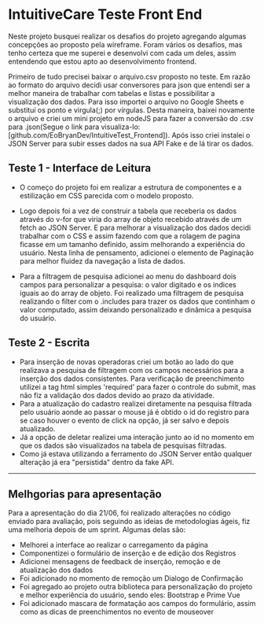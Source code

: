 # IntuitiveCare Teste Front End

Neste projeto busquei realizar os desafios do projeto agregando algumas concepções ao proposto pela wireframe. Foram vários os desafios, mas tenho certeza que me superei e desenvolvi com cada um deles, assim entendendo que estou apto ao desenvolvimento frontend.

Primeiro de tudo precisei baixar o arquivo.csv proposto no teste. Em razão ao formato do arquivo decidi usar conversores para json que entendi ser a melhor maneira de trabalhar com tabelas e listas e possibilitar a visualização dos dados. Para isso importei o arquivo no Google Sheets e substituí os ponto e virgula(;) por vírgulas. Desta maneira, baixei novamente o arquivo e criei um mini projeto em nodeJS para fazer a conversão do .csv para .json(Segue o link para visualiza-lo: [github.com/EoBryanDev/IntuitiveTest_Frontend]). Após isso criei instalei o JSON Server para subir esses dados na sua API Fake e de lá tirar os dados.
## Teste 1 - Interface de Leitura

* O começo do projeto foi em realizar a estrutura de componentes e a estilização em CSS parecida com o modelo proposto.

* Logo depois foi a vez de construir a tabela que receberia os dados através do v-for que viria do array de objeto recebido através de um fetch ao JSON Server. E para melhorar a visualização dos dados decidi trabalhar com o CSS e assim fazendo com que a rolagem de pagina ficasse em um tamanho definido, assim melhorando a experiência do usuário. Nesta linha de pensamento, adicionei o elemento de Paginação para melhor fluidez da navegação a lista de dados.
  
* Para a filtragem de pesquisa adicionei ao menu do dashboard dois campos para personalizar a pesquisa: o valor digitado e os indices iguais ao do array de objeto. Foi realizado uma filtragem de pesquisa realizando o filter com o .includes para trazer os dados que continham o valor computado, assim deixando personalizado e dinâmica a pesquisa do usuário.

## Teste 2 - Escrita

* Para inserção de novas operadoras criei um botão ao lado do que realizava a pesquisa de filtragem com os campos necessários para a inserção dos dados consistentes. Para verificação de preenchimento utilizei a tag html simples 'required' para fazer o controle do submit, mas não fiz a validação dos dados devido ao prazo da atividade.
* Para a atualização do cadastro realizei diretamente na pesquisa filtrada pelo usuário aonde ao passar o mouse já é obtido o id do registro para se caso houver o evento de click na opção, já ser salvo e depois atualizado. 
* Já a opção de deletar realizei uma interação junto ao id no momento em que os dados são visualizados na tabela de pesquisas filtradas.
* Como já estava utilizando a ferramento do JSON Server então qualquer alteração já era "persistida" dentro da fake API.

_________________

## Melhgorias para apresentação

Para a apresentação do dia 21/06, foi realizado alterações no código enviado para avaliação, pois seguindo as ideias de metodologias ágeis, fiz uma melhoria depois de um sprint. Algumas delas são:

* Melhorei a interface ao realizar o carregamento da página
* Componentizei o formulário de inserção e de edição dos Registros
* Adicionei mensagens de feedback de inserção, remoção e de atualização dos dados
* Foi adicionado no momento de remoção um Dialogo de Confirmação
* Foi agregado ao projeto outra biblioteca para personalização do projeto e melhor experiência do usuário, sendo eles: Bootstrap e Prime Vue
* Foi adicionado mascara de formatação aos campos do formulário, assim como as dicas de preenchimentos no evento de mouseover
